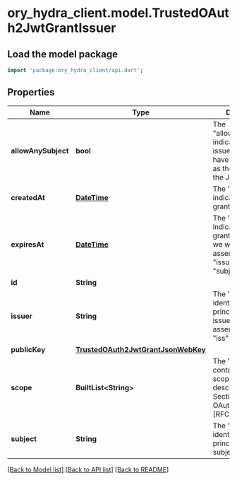# ory_hydra_client.model.TrustedOAuth2JwtGrantIssuer

## Load the model package
```dart
import 'package:ory_hydra_client/api.dart';
```

## Properties
Name | Type | Description | Notes
------------ | ------------- | ------------- | -------------
**allowAnySubject** | **bool** | The \"allow_any_subject\" indicates that the issuer is allowed to have any principal as the subject of the JWT. | [optional] 
**createdAt** | [**DateTime**](DateTime.md) | The \"created_at\" indicates, when grant was created. | [optional] 
**expiresAt** | [**DateTime**](DateTime.md) | The \"expires_at\" indicates, when grant will expire, so we will reject assertion from \"issuer\" targeting \"subject\". | [optional] 
**id** | **String** |  | [optional] 
**issuer** | **String** | The \"issuer\" identifies the principal that issued the JWT assertion (same as \"iss\" claim in JWT). | [optional] 
**publicKey** | [**TrustedOAuth2JwtGrantJsonWebKey**](TrustedOAuth2JwtGrantJsonWebKey.md) |  | [optional] 
**scope** | **BuiltList&lt;String&gt;** | The \"scope\" contains list of scope values (as described in Section 3.3 of OAuth 2.0 [RFC6749]) | [optional] 
**subject** | **String** | The \"subject\" identifies the principal that is the subject of the JWT. | [optional] 

[[Back to Model list]](../README.md#documentation-for-models) [[Back to API list]](../README.md#documentation-for-api-endpoints) [[Back to README]](../README.md)


